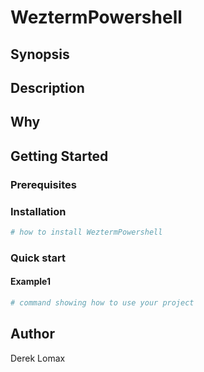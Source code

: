 # WeztermPowershell

## Synopsis

<!-- Enter a synopsis -->

## Description

<!-- Enter a description -->

## Why

<!-- Short reason you created the project -->

## Getting Started

### Prerequisites

<!-- list any prerequisites -->

### Installation

```powershell
# how to install WeztermPowershell

```

### Quick start

#### Example1

```powershell
# command showing how to use your project

```

## Author

Derek Lomax

